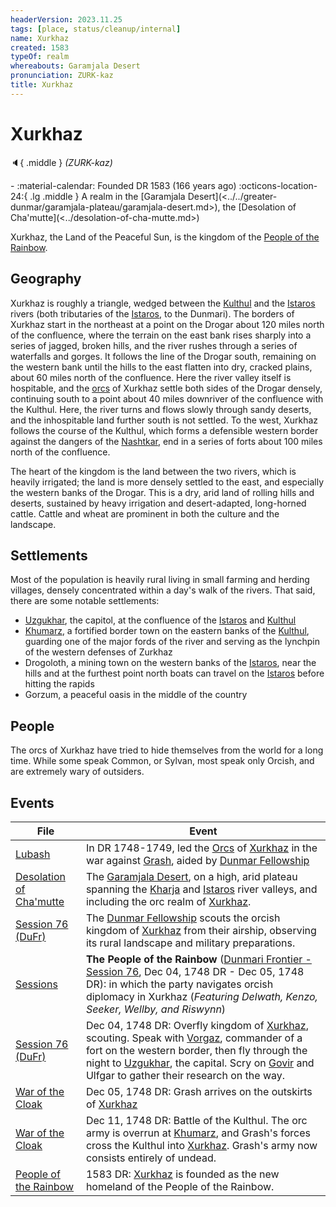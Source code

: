 ```yaml
---
headerVersion: 2023.11.25
tags: [place, status/cleanup/internal]
name: Xurkhaz
created: 1583
typeOf: realm
whereabouts: Garamjala Desert
pronunciation: ZURK-kaz
title: Xurkhaz
---
```

# Xurkhaz
:speaker:{ .middle } *(ZURK-kaz)*  
<div class="grid cards ext-narrow-margin ext-one-column" markdown>
-  
   :material-calendar: Founded DR 1583 (166 years ago)  
    :octicons-location-24:{ .lg .middle } A realm in the [Garamjala Desert](<../../greater-dunmar/garamjala-plateau/garamjala-desert.md>), the [Desolation of Cha'mutte](<../desolation-of-cha-mutte.md>)  
</div>




Xurkhaz, the Land of the Peaceful Sun, is the kingdom of the [People of the Rainbow](<../../../groups/orc-hordes/people-of-the-rainbow.md>).
## Geography

Xurkhaz is roughly a triangle, wedged between the [Kulthul](<../rivers/kulthul.md>) and the [Istaros](<../rivers/istaros.md>) rivers (both tributaries of the [Istaros](<../rivers/istaros.md>), to the Dunmari). The borders of Xurkhaz start in the northeast at a point on the Drogar about 120 miles north of the confluence, where the terrain on the east bank rises sharply into a series of jagged, broken hills, and the river rushes through a series of waterfalls and gorges. It follows the line of the Drogar south, remaining on the western bank until the hills to the east flatten into dry, cracked plains, about 60 miles north of the confluence. Here the river valley itself is hospitable, and the [orcs](<../../../species/children-of-the-embodied-gods/orcs/orcs.md>) of Xurkhaz settle both sides of the Drogar densely, continuing south to a point about 40 miles downriver of the confluence with the Kulthul. Here, the river turns and flows slowly through sandy deserts, and the inhospitable land further south is not settled. To the west, Xurkhaz follows the course of the Kulthul, which forms a defensible western border against the dangers of the [Nashtkar](<../../greater-dunmar/dunmari-basin/nashtkar.md>), end in a series of forts about 100 miles north of the confluence. 



The heart of the kingdom is the land between the two rivers, which is heavily irrigated; the land is more densely settled to the east, and especially the western banks of the Drogar. This is a dry, arid land of rolling hills and deserts, sustained by heavy irrigation and desert-adapted, long-horned cattle. Cattle and wheat are prominent in both the culture and the landscape. 


## Settlements

Most of the population is heavily rural living in small farming and herding villages, densely concentrated within a day's walk of the rivers. That said, there are some notable settlements: 

- [Uzgukhar](<./uzgukhar.md>), the capitol, at the confluence of the [Istaros](<../rivers/istaros.md>) and [Kulthul](<../rivers/kulthul.md>)
- [Khumarz](<./khumarz.md>), a fortified border town on the eastern banks of the [Kulthul](<../rivers/kulthul.md>), guarding one of the major fords of the river and serving as the lynchpin of the western defenses of Zurkhaz
- Drogoloth, a mining town on the western banks of the [Istaros](<../rivers/istaros.md>), near the hills and at the furthest point north boats can travel on the [Istaros](<../rivers/istaros.md>) before hitting the rapids
- Gorzum, a peaceful oasis in the middle of the country


## People

The orcs of Xurkhaz have tried to hide themselves from the world for a long time. While some speak Common, or Sylvan, most speak only Orcish, and are extremely wary of outsiders. 




## Events



| File                                                                                 | Event                                                                                                                                                                                                                                                     |
| ------------------------------------------------------------------------------------ | --------------------------------------------------------------------------------------------------------------------------------------------------------------------------------------------------------------------------------------------------------- |
| [Lubash](<../../../people/orcs/lubash.md>)                                                    | In DR 1748-1749, led the [Orcs](<../../../species/children-of-the-embodied-gods/orcs/orcs.md>) of [Xurkhaz](<./xurkhaz.md>) in the war against [Grash](<../../../people/other-nonhumans/grash.md>), aided by [Dunmar Fellowship](<../../../people/pcs/dunmar-fellowship/dunmar-fellowship.md>)                                                                                                                                             |
| [Desolation of Cha'mutte](<../desolation-of-cha-mutte.md>)  | The [Garamjala Desert](<../../greater-dunmar/garamjala-plateau/garamjala-desert.md>), on a high, arid plateau spanning the [Kharja](<../rivers/kharja.md>) and [Istaros](<../rivers/istaros.md>) river valleys, and including the orc realm of [Xurkhaz](<./xurkhaz.md>).                                                                                                      |
| [Session 76 (DuFr)](<../../../campaigns/dunmari-frontier/session-notes/session-76-dufr.md>) | The [Dunmar Fellowship](<../../../people/pcs/dunmar-fellowship/dunmar-fellowship.md>) scouts the orcish kingdom of [Xurkhaz](<./xurkhaz.md>) from their airship, observing its rural landscape and military preparations.                                                                                                           |
| [Sessions](<../../../campaigns/dunmari-frontier/sessions.md>)                                 | **The People of the Rainbow** ([Dunmari Frontier - Session 76](<../../../campaigns/dunmari-frontier/session-notes/session-76-dufr.md>), Dec 04, 1748 DR - Dec 05, 1748 DR): in which the party navigates orcish diplomacy in Xurkhaz (*Featuring Delwath, Kenzo, Seeker, Wellby, and Riswynn*)       |
| [Session 76 (DuFr)](<../../../campaigns/dunmari-frontier/session-notes/session-76-dufr.md>) | Dec 04, 1748 DR: Overfly kingdom of [Xurkhaz](<./xurkhaz.md>), scouting. Speak with [Vorgaz](<../../../people/orcs/vorgaz.md>), commander of a fort on the western border, then fly through the night to [Uzgukhar](<./uzgukhar.md>), the capital. Scry on [Govir](<../../../people/dunmari/govir.md>) and Ulfgar to gather their research on the way. |
| [War of the Cloak](<../../../events/1700s/war-of-the-cloak.md>)                               | Dec 05, 1748 DR: Grash arrives on the outskirts of [Xurkhaz](<./xurkhaz.md>)                                                                                                                                                                                          |
| [War of the Cloak](<../../../events/1700s/war-of-the-cloak.md>)                               | Dec 11, 1748 DR:  Battle of the Kulthul. The orc army is overrun at [Khumarz](<./khumarz.md>), and Grash's forces cross the Kulthul into [Xurkhaz](<./xurkhaz.md>). Grash's army now consists entirely of undead.                                                               |
| [People of the Rainbow](<../../../groups/orc-hordes/people-of-the-rainbow.md>)                | 1583 DR: [Xurkhaz](<./xurkhaz.md>) is founded as the new homeland of the People of the Rainbow.                                                                                                                                                                     |


